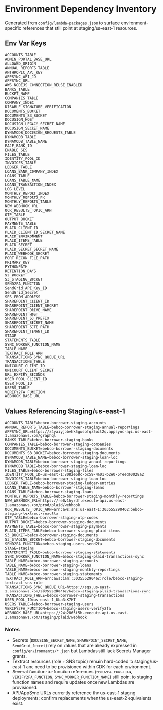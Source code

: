# Environment Dependency Inventory

Generated from `config/lambda-packages.json` to surface environment-specific references that still point at staging/us-east-1 resources.

## Env Var Keys

```
ACCOUNTS_TABLE
ADMIN_PORTAL_BASE_URL
ALLOWED_ORIGIN
ANNUAL_REPORTS_TABLE
ANTHROPIC_API_KEY
APPSYNC_API_ID
APPSYNC_URL
AWS_NODEJS_CONNECTION_REUSE_ENABLED
BANKS_TABLE
BUCKET_NAME
COMPANIES_TABLE
COMPANY_INDEX
DISABLE_SIGNATURE_VERIFICATION
DOCUMENTS_BUCKET
DOCUMENTS_S3_BUCKET
DOCUSIGN_HOST
DOCUSIGN_LEGACY_SECRET_NAME
DOCUSIGN_SECRET_NAME
DYNAMODB_DOCUSIGN_REQUESTS_TABLE
DYNAMODB_TABLE
DYNAMODB_TABLE_NAME
EAJF_BANK_ID
ENABLE_SES
FILES_TABLE
IDENTITY_POOL_ID
INVOICES_TABLE
LEDGER_TABLE
LOANS_BANK_COMPANY_INDEX
LOANS_TABLE
LOANS_TABLE_NAME
LOANS_TRANSACTION_INDEX
LOG_LEVEL
MONTHLY_REPORT_INDEX
MONTHLY_REPORTS_PK
MONTHLY_REPORTS_TABLE
NEW_WEBHOOK_URL
OCR_RESULTS_TOPIC_ARN
OTP_TABLE
OUTPUT_BUCKET
PAYMENTS_TABLE
PLAID_CLIENT_ID
PLAID_CLIENT_ID_SECRET_NAME
PLAID_ENVIRONMENT
PLAID_ITEMS_TABLE
PLAID_SECRET
PLAID_SECRET_SECRET_NAME
PLAID_WEBHOOK_SECRET
PORT_RECON_FILE_PATH
PRIMARY_KEY
PYTHONPATH
RETENTION_DAYS
S3_BUCKET
S3_STAGING_BUCKET
SEND2FA_FUNCTION
SendGrid_API_Key_ID
SendGrid_Secret
SES_FROM_ADDRESS
SHAREPOINT_CLIENT_ID
SHAREPOINT_CLIENT_SECRET
SHAREPOINT_DRIVE_NAME
SHAREPOINT_HOST
SHAREPOINT_S3_PREFIX
SHAREPOINT_SECRET_NAME
SHAREPOINT_SITE_PATH
SHAREPOINT_TENANT_ID
STAGE
STATEMENTS_TABLE
SYNC_WORKER_FUNCTION_NAME
TABLE_NAME
TEXTRACT_ROLE_ARN
TRANSACTIONS_SYNC_QUEUE_URL
TRANSACTIONS_TABLE
UNICOURT_CLIENT_ID
UNICOURT_CLIENT_SECRET
URL_EXPIRY_SECONDS
USER_POOL_CLIENT_ID
USER_POOL_ID
USERS_TABLE
VERIFY2FA_FUNCTION
WEBHOOK_BASE_URL
```

## Values Referencing Staging/us-east-1

```
ACCOUNTS_TABLE=bebco-borrower-staging-accounts
ANNUAL_REPORTS_TABLE=bebco-borrower-staging-annual-reportings
APPSYNC_URL=https://z4yaiyjpbvhk5gwsofqz5ozl2q.appsync-api.us-east-1.amazonaws.com/graphql
BANKS_TABLE=bebco-borrower-staging-banks
COMPANIES_TABLE=bebco-borrower-staging-companies
DOCUMENTS_BUCKET=bebco-borrower-staging-documents
DOCUMENTS_S3_BUCKET=bebco-borrower-staging-documents
DYNAMODB_TABLE_NAME=bebco-borrower-staging-loan-loc
DYNAMODB_TABLE=bebco-borrower-staging-annual-reportings
DYNAMODB_TABLE=bebco-borrower-staging-loan-loc
FILES_TABLE=bebco-borrower-staging-files
IDENTITY_POOL_ID=us-east-1:8082e68c-bc59-4a01-b2e0-5feed00028a2
INVOICES_TABLE=bebco-borrower-staging-loan-loc
LEDGER_TABLE=bebco-borrower-staging-ledger-entries
LOANS_TABLE_NAME=bebco-borrower-staging-loans
LOANS_TABLE=bebco-borrower-staging-loans
MONTHLY_REPORTS_TABLE=bebco-borrower-staging-monthly-reportings
NEW_WEBHOOK_URL=https://re0v1hyrdf.execute-api.us-east-1.amazonaws.com/prod/plaid/webhook
OCR_RESULTS_TOPIC_ARN=arn:aws:sns:us-east-1:303555290462:bebco-staging-textract-results
OTP_TABLE=bebco-borrower-staging-otp-codes
OUTPUT_BUCKET=bebco-borrower-staging-documents
PAYMENTS_TABLE=bebco-borrower-staging-payments
PLAID_ITEMS_TABLE=bebco-borrower-staging-plaid-items
S3_BUCKET=bebco-borrower-staging-documents
S3_STAGING_BUCKET=bebco-borrower-staging-documents
SEND2FA_FUNCTION=bebco-staging-users-send2fa
STAGE=staging
STATEMENTS_TABLE=bebco-borrower-staging-statements
SYNC_WORKER_FUNCTION_NAME=bebco-staging-plaid-transactions-sync
TABLE_NAME=bebco-borrower-staging-accounts
TABLE_NAME=bebco-borrower-staging-loans
TABLE_NAME=bebco-borrower-staging-monthly-reportings
TABLE_NAME=bebco-borrower-staging-statements
TEXTRACT_ROLE_ARN=arn:aws:iam::303555290462:role/bebco-staging-textract-sns-role
TRANSACTIONS_SYNC_QUEUE_URL=https://sqs.us-east-1.amazonaws.com/303555290462/bebco-staging-plaid-transactions-sync
TRANSACTIONS_TABLE=bebco-borrower-staging-transactions
USER_POOL_ID=us-east-1_Uba3sK7HT
USERS_TABLE=bebco-borrower-staging-users
VERIFY2FA_FUNCTION=bebco-staging-users-verify2fa
WEBHOOK_BASE_URL=https://24o2865t5h.execute-api.us-east-1.amazonaws.com/staging/plaid/webhook
```

### Notes

- Secrets (`DOCUSIGN_SECRET_NAME`, `SHAREPOINT_SECRET_NAME`, `SendGrid_Secret`) rely on values that are already expressed in `config/environments/*.json` but Lambdas still lack Secrets Manager grants.
- Textract resources (role + SNS topic) remain hard-coded to staging/us-east-1 and need to be provisioned within CDK for each environment.
- Several function-to-function references (`SEND2FA_FUNCTION`, `VERIFY2FA_FUNCTION`, `SYNC_WORKER_FUNCTION_NAME`) still point to staging function names and require updates once new Lambdas are provisioned.
- API/AppSync URLs currently reference the us-east-1 staging deployments; confirm replacements when the us-east-2 equivalents exist.

